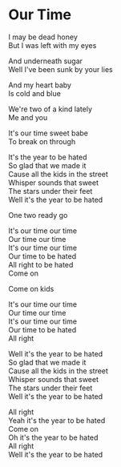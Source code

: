 # Our Time  

I may be dead honey  
But I was left with my eyes  

And underneath sugar  
Well I've been sunk by your lies  

And my heart baby  
Is cold and blue  

We're two of a kind lately  
Me and you  

It's our time sweet babe  
To break on through  

It's the year to be hated  
So glad that we made it  
Cause all the kids in the street   
Whisper sounds that sweet  
The stars under their feet  
Well it's the year to be hated  

One two ready go  

It's our time our time  
Our time our time  
It's our time our time  
Our time to be hated  
All right to be hated  
Come on  

Come on kids  

It's our time our time  
Our time our time  
It's our time our time  
Our time to be hated  
All right  

Well it's the year to be hated  
So glad that we made it  
Cause all the kids in the street   
Whisper sounds that sweet  
The stars under their feet  
Well it's the year to be hated  

All right  
Yeah it's the year to be hated  
Come on  
Oh it's the year to be hated  
All right  
Well it's the year to be hated  
